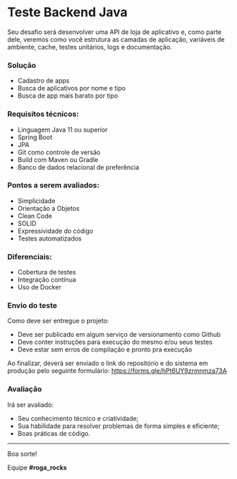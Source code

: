 # Teste Backend Java

Seu desafio será desenvolver uma API de loja de aplicativo e, como parte dele, veremos como você estrutura as camadas de aplicação, variáveis de ambiente, cache, testes unitários, logs e documentação.

### Solução

* Cadastro de apps
* Busca de aplicativos por nome e tipo
* Busca de app mais barato por tipo


### Requisitos técnicos:

* Linguagem Java 11 ou superior
* Spring Boot
* JPA
* Git como controle de versão
* Build com Maven ou Gradle
* Banco de dados relacional de preferência
        

### Pontos a serem avaliados:

* Simplicidade
* Orientação a Objetos
* Clean Code
* SOLID
* Expressividade do código
* Testes automatizados

### Diferenciais:

* Cobertura de testes
* Integração contínua
* Uso de Docker


### Envio do teste

Como deve ser entregue o projeto:
* Deve ser publicado em algum serviço de versionamento como Github
* Deve conter instruções para execução do mesmo e/ou seus testes
* Deve estar sem erros de compilação e pronto pra execução

Ao finalizar, deverá ser enviado o link do repositório e do sistema em produção pelo seguinte formulário: https://forms.gle/hPt6UY9zrmnmza73A

### Avaliação
Irá ser avaliado:

+ Seu conhecimento técnico e criatividade;
+ Sua habilidade para resolver problemas de forma simples e eficiente;
+ Boas práticas de código.
---

Boa sorte!

Equipe **#roga_rocks**
